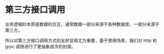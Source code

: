 # 第三方接口调用
业务逻辑的本质是数据的交互，通常数据一部分来源于各种数据库，一部分来源于第三方。

所以对第三方接口调用方式的友好显得尤为重要，基于使用场景，我们对 http 和 grpc 调用进行了更抽象层次的封装。

